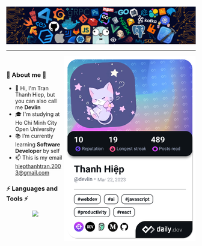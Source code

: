 <!-- Header -->
<p align="center"><a href="##"><img src="https://raw.githubusercontent.com/KevinPatel04/KevinPatel04/master/header.png" /></a></p>



---



<!-- Dev Card /\/\ https://github.com/HiepThanhTran/HiepThanhTran/blob/master/devcard.svg -->
<a href="https://app.daily.dev/maryoku">
	<img
	align="right"
	src="./devcard.png"
	width="350"
	alt="Maryoku Dev Card" />
</a>

<br />

<!-- Description -->
### 🔰 About me 🔰
- 👋 Hi, I'm Tran Thanh Hiep, but you can also call me **Devlin**
- 🎓 I'm studying at Ho Chi Minh City Open University
- 📚 I’m currently learning **Software Developer** by self
- 📫 This is my email [hiepthanhtran.2003@gmail.com](mailto:hiepthanhtran.2003@gmail.com)



<!-- Technologies -->
### ⚡ Languages and Tools ⚡
<p align="center">
  <a href="https://skillicons.dev">
    <img src="https://skillicons.dev/icons?i=java,spring,py,django,mysql,html,css,js,jquery,sass,bootstrap,react,regex,git,github,heroku,vercel,githubactions,firebase,selenium&perline=5&theme=dark" />
  </a>
</p>

<!-- c,cpp,cs,dotnet,java,kotlin,py,mysql,html,css,js,jquery,sass,bootstrap,regex,git,github,heroku,vercel,githubactions -->

<br />


